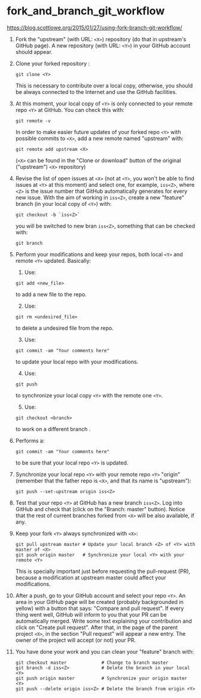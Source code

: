 # fork_and_branch_git_workflow
https://blog.scottlowe.org/2015/01/27/using-fork-branch-git-workflow/

1. Fork the "upstream" (with URL: `<X>`) repository (do that in
   upstream's GitHub page).  A new repository (with URL: `<Y>`) in
   your GitHub account should appear.

2. Clone your forked repository <X>:
   ```
   git clone <Y>
   ```
   This is necessary to contribute over a local copy, otherwise, you
   should be always connected to the Internet and use the GitHub
   facilities.

3. At this moment, your local copy of `<Y>` is only connected to your
   remote repo `<Y>` at GitHub. You can check this with:
   ```
   git remote -v
   ```
   In order to make easier future updates of your forked repo `<Y>` with
   possible commits to `<X>`, add a new remote named "upstream" with:
   ```
   git remote add upstream <X>
   ```
   (`<X>` can be found in the "Clone or download" button of the original ("upstream")
   `<X>` repository)

4. Revise the list of open issues at `<X>` (not at `<Y>`, you won't be
   able to find issues at `<Y>` at this moment) and select one, for
   example, `iss<Z>`, where `<Z>` is the issue number that GitHub
   automatically generates for every new issue. With the aim of
   working in `iss<Z>`, create a new "feature" branch (in your local
   copy of `<Y>`) with:
   ```
   git checkout -b `iss<Z>`
   ```
   you will be switched to new bran `iss<Z>`, something that can be
   checked with:
   ```
   git branch
   ```
   
5. Perform your modifications and keep your repos, both local `<Y>` and
   remote `<Y>` updated. Basically:
   
   1. Use:
   ```
   git add <new_file>
   ```
   to add a new file to the repo.

   2. Use:
   ```
   git rm <undesired_file>
   ```
   to delete a undesired file from the repo.
	
   3. Use:
   ```
   git commit -am "Your comments here"
   ```
   to update your local repo with your modifications.

   4. Use:
   ```
   git push
   ```
   to synchronize your local copy `<Y>` with the remote one `<Y>`.

   5. Use:
   ```
   git checkout <branch>
   ```
   to work on a different branch <branch>.

6. Performs a:
   ```
   git commit -am "Your comments here"
   ```
   to be sure that your local repo `<Y>` is updated.

7. Synchronize your local repo `<Y>` with your remote repo `<Y>`
   "origin" (remember that the father repo is `<X>`, and that its name
   is "upstream"):
   ```
   git push --set-upstream origin iss<Z>
   ```
   
8. Test that your repo `<Y>` at GitHub has a new branch `iss<Z>`. Log
   into GitHub and check that (click on the "Branch: master"
   button). Notice that the rest of current branches forked from `<X>`
   will be also available, if any.

9. Keep your fork `<Y>` always synchronized with `<X>`:
   ```
   git pull upstream master # Update your local branch <Z> of <Y> with master of <X>
   git push origin master   # Synchronize your local <Y> with your remote <Y>
   ```
   This is specially important just before requesting the pull-request
   (PR), because a modification at upstream master could affect your
   modifications.

10. After a push, go to your GitHub account and select your repo `<Y>`. An area in your
    GitHub page will be created (probably backgrounded in yellow) with
    a button that says: "Compare and pull request". If every thing
    went well, GitHub will inform to you that your PR can be
    automatically merged. Write some text explaining your contribution
    and click on "Create pull request". After that, in the page of the
    parent project `<X>`, in the section "Pull request" will appear a
    new entry. The owner of the project will accept (or not) your PR.

11. You have done your work and you can clean your "feature" branch with:
	```
    git checkout master             # Change to branch master
    git branch -d iss<Z>            # Delete the branch in your local <Y>
    git push origin master          # Synchronize your origin master <Y>
    git push --delete origin iss<Z> # Delete the branch from origin <Y>
	```
